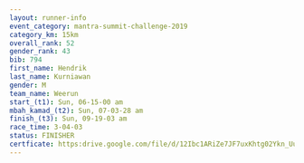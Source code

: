 ```yaml
---
layout: runner-info 
event_category: mantra-summit-challenge-2019 
category_km: 15km 
overall_rank: 52
gender_rank: 43
bib: 794
first_name: Hendrik
last_name: Kurniawan
gender: M
team_name: Weerun
start_(t1): Sun, 06-15-00 am
mbah_kamad_(t2): Sun, 07-03-28 am
finish_(t3): Sun, 09-19-03 am
race_time: 3-04-03
status: FINISHER
certficate: https:drive.google.com/file/d/12Ibc1ARiZe7JF7uxKhtg02Ykn_UuoIx2/view?usp=sharing
---
```

